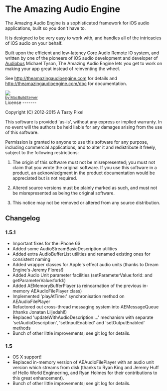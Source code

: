 The Amazing Audio Engine
========================

The Amazing Audio Engine is a sophisticated framework for iOS audio applications, built so you don't have to.

It is designed to be very easy to work with, and handles all of the intricacies of iOS audio on your behalf.

Built upon the efficient and low-latency Core Audio Remote IO system, and written by one of the pioneers of iOS audio development and developer of [Audiobus](http://audiob.us) Michael Tyson, The Amazing Audio Engine lets you get to work on making your app great instead of reinventing the wheel.

See http://theamazingaudioengine.com for details and http://theamazingaudioengine.com/doc for documentation.

<!-- MacBuildServer Install Button -->
<div class="macbuildserver-block">
    <a class="macbuildserver-button" href="http://macbuildserver.com/project/github/build/?xcode_project=TheEngineSample.xcodeproj&amp;target=TheEngineSample&amp;repo_url=git%3A%2F%2Fgithub.com%2FTheAmazingAudioEngine%2FTheAmazingAudioEngine.git&amp;build_conf=Release" target="_blank"><img src="http://com.macbuildserver.github.s3-website-us-east-1.amazonaws.com/button_up.png"/></a><br/><sup><a href="http://macbuildserver.com/github/opensource/" target="_blank">by MacBuildServer</a></sup>
</div>
<!-- MacBuildServer Install Button -->
License
-------

Copyright (C) 2012-2015 A Tasty Pixel

This software is provided 'as-is', without any express or implied
warranty.  In no event will the authors be held liable for any damages
arising from the use of this software.

Permission is granted to anyone to use this software for any purpose,
including commercial applications, and to alter it and redistribute it
freely, subject to the following restrictions:

1. The origin of this software must not be misrepresented; you must not
   claim that you wrote the original software. If you use this software
   in a product, an acknowledgment in the product documentation would be
   appreciated but is not required.
   
2. Altered source versions must be plainly marked as such, and must not be
   misrepresented as being the original software.
   
3. This notice may not be removed or altered from any source distribution.


Changelog
---------

### 1.5.1

- Important fixes for the iPhone 6S
- Added some AudioStreamBasicDescription utilities
- Added extra AudioBufferList utilities and renamed existing ones for consistent naming
- Added wrapper classes for Apple's effect audio units (thanks to Dream Engine's Jeremy Flores!)
- Added Audio Unit parameter facilities (setParameterValue:forId: and getParameterValue:forId:)
- Added AEMemoryBufferPlayer (a reincarnation of the previous in-memory AEAudioFilePlayer class)
- Implemented 'playAtTime:' synchronisation method on AEAudioFilePlayer
- Refactored out cross-thread messaging system into AEMessageQueue (thanks Jonatan Liljedahl!)
- Replaced 'updateWithAudioDescription:...' mechanism with separate 'setAudioDescription', 'setInputEnabled' and 'setOutputEnabled' methods
- Bunch of other little improvements; see git log for details.

### 1.5

- OS X support!
- Replaced in-memory version of AEAudioFilePlayer with an audio unit version which streams from disk (thanks to Ryan King and Jeremy Huff of Hello World Engineering, and Ryan Holmes for their contributions to this great enhancement).
- Bunch of other little improvements; see git log for details.